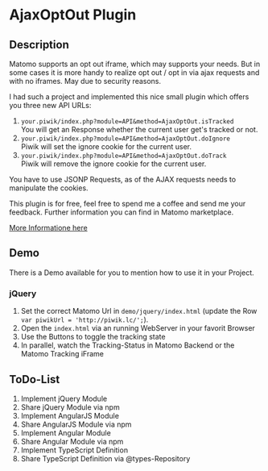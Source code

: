 # AjaxOptOut Plugin

## Description

Matomo supports an opt out iframe, which may supports your needs. But in some cases it is more handy to realize opt out
/ opt in via ajax requests and with no iframes. May due to security reasons.

I had such a project and implemented this nice small plugin which offers you three new API URLs:

1. `your.piwik/index.php?module=API&method=AjaxOptOut.isTracked`  
   You will get an Response whether the current user get's tracked or not.
1. `your.piwik/index.php?module=API&method=AjaxOptOut.doIgnore`  
   Piwik will set the ignore cookie for the current user.
1. `your.piwik/index.php?module=API&method=AjaxOptOut.doTrack`  
   Piwik will remove the ignore cookie for the current user.

You have to use JSONP Requests, as of the AJAX requests needs to manipulate the cookies.

This plugin is for free, feel free to spend me a coffee and send me your feedback. Further information you can find in
Matomo marketplace.

[More Informatione here](https://lw-scm.de/lipperts-web/piwik-ajax-opt-out/-/blob/master/README.md)

## Demo

There is a Demo available for you to mention how to use it in your Project.

### jQuery

1. Set the correct Matomo Url in `demo/jquery/index.html` (update the Row `var piwikUrl = 'http://piwik.lc/';`).
1. Open the `index.html` via an running WebServer in your favorit Browser
1. Use the Buttons to toggle the tracking state
1. In parallel, watch the Tracking-Status in Matomo Backend or the Matomo Tracking iFrame

## ToDo-List

1. Implement jQuery Module
1. Share jQuery Module via npm
1. Implement AngularJS Module
1. Share AngularJS Module via npm
1. Implement Angular Module
1. Share Angular Module via npm
1. Implement TypeScript Definition
1. Share TypeScript Definition via @types-Repository
